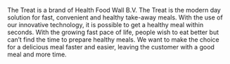 The Treat is a brand of Health Food Wall B.V. The Treat is the modern day solution for fast, convenient and healthy take-away meals. With the use of our innovative technology, it is possible to get a healthy meal within seconds. With the growing fast pace of life, people wish to eat better but can’t find the time to prepare healthy meals. We want to make the choice for a delicious meal faster and easier, leaving the customer with a good meal and more time.

